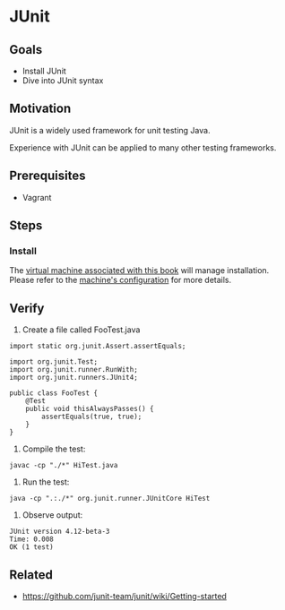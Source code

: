 # JUnit

## Goals

* Install JUnit
* Dive into JUnit syntax

## Motivation

JUnit is a widely used framework for unit testing Java.

Experience with JUnit can be applied to many other testing frameworks.

## Prerequisites

* Vagrant

## Steps

### Install

The [virtual machine associated with this book](tools/vagrant.md) will manage installation. Please refer to the [machine's configuration](../Vagrantfile) for more details.

## Verify

1. Create a file called FooTest.java

```
import static org.junit.Assert.assertEquals;

import org.junit.Test;
import org.junit.runner.RunWith;
import org.junit.runners.JUnit4;

public class FooTest {
    @Test
    public void thisAlwaysPasses() {
        assertEquals(true, true);
    }
}
```
1. Compile the test:

```
javac -cp "./*" HiTest.java
```
1. Run the test:

```
java -cp ".:./*" org.junit.runner.JUnitCore HiTest
```
1. Observe output:

```
JUnit version 4.12-beta-3
Time: 0.008
OK (1 test)
```

## Related

* https://github.com/junit-team/junit/wiki/Getting-started


